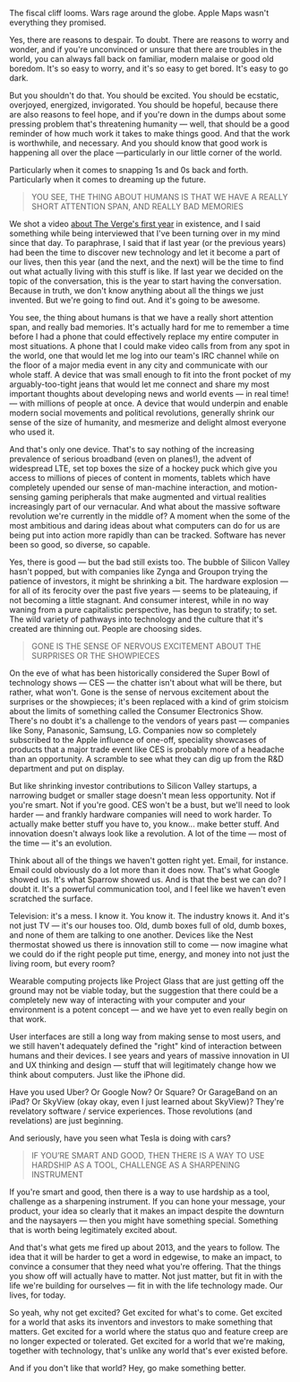 The fiscal cliff looms. Wars rage around the globe. Apple Maps wasn't everything they promised.

Yes, there are reasons to despair. To doubt. There are reasons to worry and wonder, and if you're unconvinced or unsure that there are troubles in the world, you can always fall back on familiar, modern malaise or good old boredom. It's so easy to worry, and it's so easy to get bored. It's easy to go dark.

But you shouldn't do that. You should be excited. You should be ecstatic, overjoyed, energized, invigorated. You should be hopeful, because there are also reasons to feel hope, and if you're down in the dumps about some pressing problem that's threatening humanity — well, that should be a good reminder of how much work it takes to make things good. And that the work is worthwhile, and necessary. And you should know that good work is happening all over the place —particularly in our little corner of the world.

Particularly when it comes to snapping 1s and 0s back and forth. Particularly when it comes to dreaming up the future.

>YOU SEE, THE THING ABOUT HUMANS IS THAT WE HAVE A REALLY SHORT ATTENTION SPAN, AND REALLY BAD MEMORIES

We shot a video [about The Verge's first year](http://www.theverge.com/2012/12/17/3776150/year-one-on-video-365-days-of-tech-science-art-and-culture) in existence, and I said something while being interviewed that I've been turning over in my mind since that day. To paraphrase, I said that if last year (or the previous years) had been the time to discover new technology and let it become a part of our lives, then this year (and the next, and the next) will be the time to find out what actually living with this stuff is like. If last year we decided on the topic of the conversation, this is the year to start having the conversation. Because in truth, we don't know anything about all the things we just invented. But we're going to find out. And it's going to be awesome.

You see, the thing about humans is that we have a really short attention span, and really bad memories. It's actually hard for me to remember a time before I had a phone that could effectively replace my entire computer in most situations. A phone that I could make video calls from from any spot in the world, one that would let me log into our team's IRC channel while on the floor of a major media event in any city and communicate with our whole staff. A device that was small enough to fit into the front pocket of my arguably-too-tight jeans that would let me connect and share my most important thoughts about developing news and world events — in real time! — with millions of people at once. A device that would underpin and enable modern social movements and political revolutions, generally shrink our sense of the size of humanity, and mesmerize and delight almost everyone who used it.

And that's only one device. That's to say nothing of the increasing prevalence of serious broadband (even on planes!), the advent of widespread LTE, set top boxes the size of a hockey puck which give you access to millions of pieces of content in moments, tablets which have completely upended our sense of man-machine interaction, and motion-sensing gaming peripherals that make augmented and virtual realities increasingly part of our vernacular. And what about the massive software revolution we're currently in the middle of? A moment when the some of the most ambitious and daring ideas about what computers can do for us are being put into action more rapidly than can be tracked. Software has never been so good, so diverse, so capable.

Yes, there is good — but the bad still exists too. The bubble of Silicon Valley hasn't popped, but with companies like Zynga and Groupon trying the patience of investors, it might be shrinking a bit. The hardware explosion — for all of its ferocity over the past five years — seems to be plateauing, if not becoming a little stagnant. And consumer interest, while in no way waning from a pure capitalistic perspective, has begun to stratify; to set. The wild variety of pathways into technology and the culture that it's created are thinning out. People are choosing sides.

>GONE IS THE SENSE OF NERVOUS EXCITEMENT ABOUT THE SURPRISES OR THE SHOWPIECES

On the eve of what has been historically considered the Super Bowl of technology shows — CES — the chatter isn't about what will be there, but rather, what won't. Gone is the sense of nervous excitement about the surprises or the showpieces; it's been replaced with a kind of grim stoicism about the limits of something called the Consumer Electronics Show. There's no doubt it's a challenge to the vendors of years past — companies like Sony, Panasonic, Samsung, LG. Companies now so completely subscribed to the Apple influence of one-off, speciality showcases of products that a major trade event like CES is probably more of a headache than an opportunity. A scramble to see what they can dig up from the R&D department and put on display.

But like shrinking investor contributions to Silicon Valley startups, a narrowing budget or smaller stage doesn't mean less opportunity. Not if you're smart. Not if you're good. CES won't be a bust, but we'll need to look harder — and frankly hardware companies will need to work harder. To actually make better stuff you have to, you know... make better stuff. And innovation doesn't always look like a revolution. A lot of the time — most of the time — it's an evolution.

Think about all of the things we haven't gotten right yet. Email, for instance. Email could obviously do a lot more than it does now. That's what Google showed us. It's what Sparrow showed us. And is that the best we can do? I doubt it. It's a powerful communication tool, and I feel like we haven't even scratched the surface.

Television: it's a mess. I know it. You know it. The industry knows it. And it's not just TV — it's our houses too. Old, dumb boxes full of old, dumb boxes, and none of them are talking to one another. Devices like the Nest thermostat showed us there is innovation still to come — now imagine what we could do if the right people put time, energy, and money into not just the living room, but every room?

Wearable computing projects like Project Glass that are just getting off the ground may not be viable today, but the suggestion that there could be a completely new way of interacting with your computer and your environment is a potent concept — and we have yet to even really begin on that work.

User interfaces are still a long way from making sense to most users, and we still haven't adequately defined the "right" kind of interaction between humans and their devices. I see years and years of massive innovation in UI and UX thinking and design — stuff that will legitimately change how we think about computers. Just like the iPhone did.

Have you used Uber? Or Google Now? Or Square? Or GarageBand on an iPad? Or SkyView (okay okay, even I just learned about SkyView)? They're revelatory software / service experiences. Those revolutions (and revelations) are just beginning.

And seriously, have you seen what Tesla is doing with cars?

>IF YOU’RE SMART AND GOOD, THEN THERE IS A WAY TO USE HARDSHIP AS A TOOL, CHALLENGE AS A SHARPENING INSTRUMENT

If you're smart and good, then there is a way to use hardship as a tool, challenge as a sharpening instrument. If you can hone your message, your product, your idea so clearly that it makes an impact despite the downturn and the naysayers — then you might have something special. Something that is worth being legitimately excited about.

And that's what gets me fired up about 2013, and the years to follow. The idea that it will be harder to get a word in edgewise, to make an impact, to convince a consumer that they need what you're offering. That the things you show off will actually have to matter. Not just matter, but fit in with the life we're building for ourselves — fit in with the life technology made. Our lives, for today.

So yeah, why not get excited? Get excited for what's to come. Get excited for a world that asks its inventors and investors to make something that matters. Get excited for a world where the status quo and feature creep are no longer expected or tolerated. Get excited for a world that we're making, together with technology, that's unlike any world that's ever existed before.

And if you don't like that world? Hey, go make something better.
